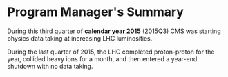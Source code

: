 # Program Manager's Summary

During this third quarter of **calendar year 2015** (2015Q3) CMS was starting physics data taking at increasing LHC luminosities. 


During the last quarter of 2015, the LHC completed proton-proton for the year, collided heavy ions for a month, and then entered a year-end shutdown with no data taking. 


